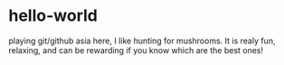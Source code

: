 # hello-world
playing git/github
asia here, I like hunting for mushrooms. It is realy fun, relaxing, and can be rewarding if you know which are the best ones! 
